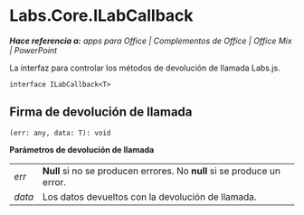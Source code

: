 
# <a name="labs.core.ilabcallback"></a>Labs.Core.ILabCallback

 _**Hace referencia a:** apps para Office | Complementos de Office | Office Mix | PowerPoint_

La interfaz para controlar los métodos de devolución de llamada Labs.js.

```
interface ILabCallback<T>
```


## <a name="callback-signature"></a>Firma de devolución de llamada

 `(err: any, data: T): void`

 **Parámetros de devolución de llamada**


|||
|:-----|:-----|
| _err_|**Null** si no se producen errores. No **null** si se produce un error.|
| _data_|Los datos devueltos con la devolución de llamada.|
